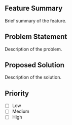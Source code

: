## Feature Summary

Brief summary of the feature.

## Problem Statement

Description of the problem.

## Proposed Solution

Description of the solution.

## Priority

- [ ] Low
- [ ] Medium
- [ ] High
